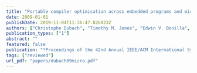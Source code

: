 ```yaml
---
title: "Portable compiler optimisation across embedded programs and microarchitectures using machine learning"
date: 2009-01-01
publishDate: 2019-11-04T11:36:47.826023Z
authors: ["Christophe Dubach", "Timothy M. Jones", "Edwin V. Bonilla", "Grigori Fursin", "Michael F. P. O'Boyle"]
publication_types: ["1"]
abstract: ""
featured: false
publication: "*Proceedings of the 42nd Annual IEEE/ACM International Symposium on Microarchitecture*"
tags: ["reviewed"]
url_pdf: "papers/dubach09micro.pdf"
---
```


